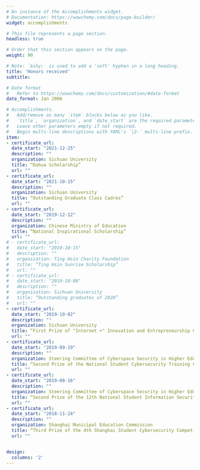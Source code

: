 ```yaml
---
# An instance of the Accomplishments widget.
# Documentation: https://wowchemy.com/docs/page-builder/
widget: accomplishments

# This file represents a page section.
headless: true

# Order that this section appears on the page.
weight: 90

# Note: `&shy;` is used to add a 'soft' hyphen in a long heading.
title: 'Honors received'
subtitle:

# Date format
#   Refer to https://wowchemy.com/docs/customization/#date-format
date_format: Jan 2006

# Accomplishments.
#   Add/remove as many `item` blocks below as you like.
#   `title`, `organization`, and `date_start` are the required parameters.
#   Leave other parameters empty if not required.
#   Begin multi-line descriptions with YAML's `|2-` multi-line prefix.
item:
- certificate_url: 
  date_start: "2021-12-25"
  description: ""
  organization: Sichuan University
  title: “Dahua Scholarship”
  url: ""
- certificate_url: 
  date_start: "2021-10-15"
  description: ""
  organization: Sichuan University
  title: “Outstanding Graduate Class Cadres”
  url: ""
- certificate_url: 
  date_start: "2019-12-12"
  description: ""
  organization: Chinese Ministry of Education
  title: “National Inspirational Scholarship”
  url: ""
# - certificate_url: 
#   date_start: "2019-10-15"
#   description: ""
#   organization: Ting Hsin Charity Foundation
#   title: “Ting Hsin Sunrise Scholarship”
#   url: ""
# - certificate_url: 
#   date_start: "2019-10-08"
#   description: ""
#   organization: Sichuan University
#   title: “Outstanding graduates of 2020”
#   url: ""
- certificate_url: 
  date_start: "2019-10-02"
  description: ""
  organization: Sichuan University
  title: “First Prize of "Internet +" Innovation and Entrepreneurship Competition”
  url: ""
- certificate_url: 
  date_start: "2019-09-19"
  description: ""
  organization: Steering Committee of Cyberspace Security in Higher Education Schools, Ministry of Education
  title: “Second Prize of the National Student Cybersecurity Training Camp”
  url: ""
- certificate_url: 
  date_start: "2019-08-16"
  description: ""
  organization: Steering Committee of Cyberspace Security in Higher Education Schools, Ministry of Education
  title: “Second Prize of the 12th National Student Information Security Competition”
  url: ""
- certificate_url: 
  date_start: "2018-11-24"
  description: ""
  organization: Shanghai Municipal Education Commission
  title: “Third Prize of the 4th Shanghai Student Cybersecurity Competition”
  url: ""


design:
  columns: '2' 
---
```

